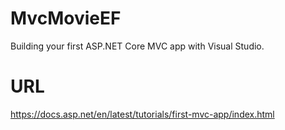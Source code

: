 # MvcMovieEF
Building your first ASP.NET Core MVC app with Visual Studio.

# URL
https://docs.asp.net/en/latest/tutorials/first-mvc-app/index.html
